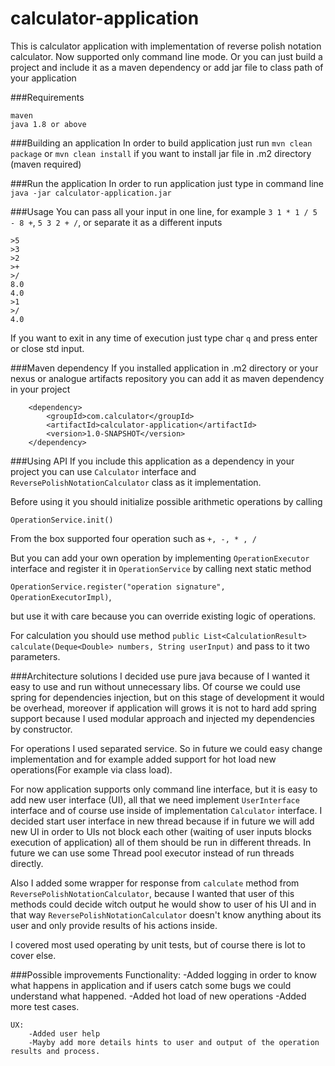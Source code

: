 # calculator-application
This is calculator application with implementation of reverse polish notation calculator. Now supported only command line mode.
Or you can just build a project and include it as a maven dependency or add jar file to class path of your application

###Requirements
```
maven
java 1.8 or above
``` 

###Building an application
In order to build application just run
`mvn clean package` or `mvn clean install` if you want to install jar file in .m2 directory (maven required)

###Run the application
In order to run application just type in command line `java -jar calculator-application.jar`

###Usage
You can pass all your input in one line, for example `3 1 * 1 / 5 - 8 +`, `5 3 2 + /`, or separate it as a different inputs
```
>5
>3
>2
>+
>/
8.0
4.0
>1
>/
4.0
```  

If you want to exit in any time of execution just type char `q` and press enter or close std input.

###Maven dependency
If you installed application in .m2 directory or your nexus or analogue artifacts repository you can add it as maven 
dependency in your project 
```
    <dependency>
        <groupId>com.calculator</groupId>
        <artifactId>calculator-application</artifactId>
        <version>1.0-SNAPSHOT</version>
    </dependency>
```

###Using API
If you include this application as a dependency in your project you can use
`Calculator` interface and `ReversePolishNotationCalculator` class as it implementation.

Before using it you should initialize possible arithmetic operations by calling 

`OperationService.init()`

From the box supported four operation such as `+, -, * , /`

But you can add your own operation by implementing `OperationExecutor` interface and register it in `OperationService` by calling 
next static method 

```OperationService.register("operation signature", OperationExecutorImpl)```,

but use it with care because you can override existing logic of operations.

For calculation you should use method 
`public List<CalculationResult> calculate(Deque<Double> numbers, String userInput)` and pass to it two parameters.

###Architecture solutions
I decided use pure java because of I wanted it easy to use and run without unnecessary libs.
Of course we could use spring for dependencies injection, but on this stage of development it would be overhead, moreover if application will grows
it is not to hard add spring support because I used modular approach and injected my dependencies by constructor.

For operations I used separated service. So in future we could easy change implementation and for example added support for
hot load new operations(For example via class load).

For now application supports only command line interface, but it is easy to add new user interface (UI), all that we need
implement `UserInterface` interface and of course use inside of implementation `Calculator` interface.
I decided start user interface in new thread because if in future we will add new UI in order to UIs not block each other 
(waiting of user inputs blocks execution of application) all of them should be run in different threads. In future we can use some 
Thread pool executor instead of run threads directly.

Also I added some wrapper for response from `calculate` method from `ReversePolishNotationCalculator`, because I wanted that user of this methods
could decide witch output he would show to user of his UI and in that way `ReversePolishNotationCalculator` doesn't know anything about its user
and only provide results of his actions inside.

I covered most used operating by unit tests, but of course there is lot to cover else.

###Possible improvements
    Functionality:
        -Added logging in order to know what happens in application and if users catch
         some bugs we could understand what happened.
        -Added hot load of new operations
        -Added more test cases.
        
    UX:
        -Added user help
        -Mayby add more details hints to user and output of the operation results and process.
    
